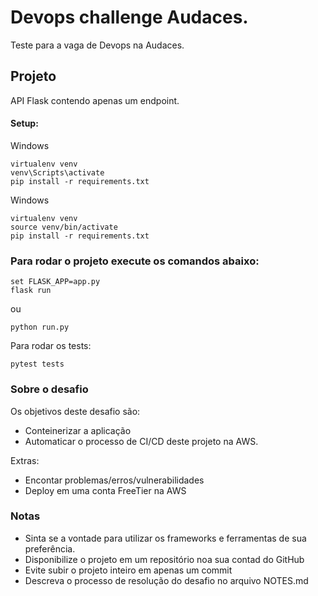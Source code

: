 # Devops challenge Audaces.

Teste para a vaga de Devops na Audaces.

## Projeto

API Flask contendo apenas um endpoint.

#### Setup:

Windows 
```
virtualenv venv
venv\Scripts\activate
pip install -r requirements.txt
```

Windows 
```
virtualenv venv
source venv/bin/activate
pip install -r requirements.txt
```

### Para rodar o projeto execute os comandos abaixo:
```
set FLASK_APP=app.py
flask run
``` 
ou 
```
python run.py
```

Para rodar os tests:
```
pytest tests
```

### Sobre o desafio

Os objetivos deste desafio são:
 * Conteinerizar a aplicação
 * Automaticar o processo de CI/CD deste projeto na AWS.
 
Extras:

* Encontar problemas/erros/vulnerabilidades
* Deploy em uma conta FreeTier na AWS

    
### Notas
 * Sinta se a vontade para utilizar os frameworks e ferramentas de sua preferência.
 * Disponibilize o projeto em um repositório noa sua contad do GitHub   
 * Evite subir o projeto inteiro em apenas um commit
 * Descreva o processo de resolução do desafio no arquivo NOTES.md

   


